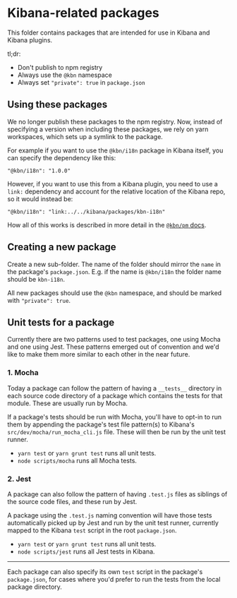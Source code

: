 # Kibana-related packages

This folder contains packages that are intended for use in Kibana and Kibana
plugins.

tl;dr:

- Don't publish to npm registry
- Always use the `@kbn` namespace
- Always set `"private": true` in `package.json`

## Using these packages

We no longer publish these packages to the npm registry. Now, instead of
specifying a version when including these packages, we rely on yarn workspaces,
which sets up a symlink to the package.

For example if you want to use the `@kbn/i18n` package in Kibana itself, you
can specify the dependency like this:

```
"@kbn/i18n": "1.0.0"
```

However, if you want to use this from a Kibana plugin, you need to use a `link:`
dependency and account for the relative location of the Kibana repo, so it would
instead be:

```
"@kbn/i18n": "link:../../kibana/packages/kbn-i18n"
```

How all of this works is described in more detail in the
[`@kbn/pm` docs](./kbn-pm#how-it-works).

## Creating a new package

Create a new sub-folder. The name of the folder should mirror the `name` in the
package's `package.json`. E.g. if the name is `@kbn/i18n` the folder name
should be `kbn-i18n`.

All new packages should use the `@kbn` namespace, and should be marked with
`"private": true`.

## Unit tests for a package

Currently there are two patterns used to test packages, one using Mocha and one using Jest. These patterns emerged out of convention and we'd like to make them more similar to each other in the near future.

### 1. Mocha
Today a package can follow the pattern of having a `__tests__` directory in each source code directory of a package which contains the tests for that module. These are usually run by Mocha.

If a package's tests should be run with Mocha, you'll have to opt-in to run them by appending the package's test file pattern(s) to Kibana's `src/dev/mocha/run_mocha_cli.js` file. These will then be run by the unit test runner.

* `yarn test` or `yarn grunt test` runs all unit tests.
* `node scripts/mocha` runs all Mocha tests.

### 2. Jest
A package can also follow the pattern of having `.test.js` files as siblings of the source code files, and these run by Jest.

A package using the `.test.js` naming convention will have those tests automatically picked up by Jest and run by the unit test runner, currently mapped to the Kibana `test` script in the root `package.json`.

* `yarn test` or `yarn grunt test` runs all unit tests.
* `node scripts/jest` runs all Jest tests in Kibana.

----
Each package can also specify its own `test` script in the package's `package.json`, for cases where you'd prefer to run the tests from the local package directory.
